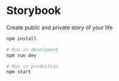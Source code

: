 # Storybook

Create public and private story of your life

```bash
npm install

# Run in develpment
npm run dev

# Run in production
npm start

```
